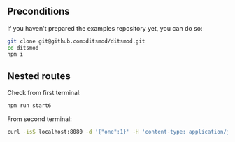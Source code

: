 ## Preconditions

If you haven't prepared the examples repository yet, you can do so:

```bash
git clone git@github.com:ditsmod/ditsmod.git
cd ditsmod
npm i
```

## Nested routes

Check from first terminal:

```bash
npm run start6
```

From second terminal:

```bash
curl -isS localhost:8080 -d '{"one":1}' -H 'content-type: application/json'
```

